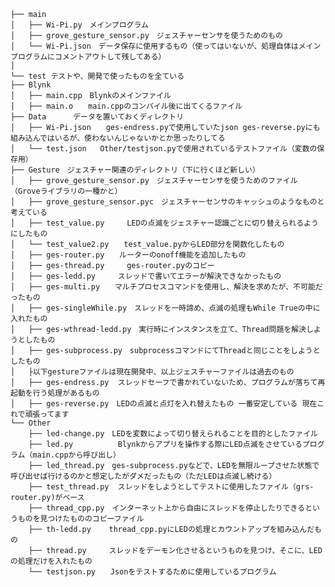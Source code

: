     ├── main
    │   ├── Wi-Pi.py　メインプログラム
    │   ├── grove_gesture_sensor.py　ジェスチャーセンサを使うためのもの
    │   └── Wi-Pi.json　データ保存に使用するもの（使ってはいないが、処理自体はメインプログラムにコメントアウトして残してある）
    │
    └── test テストや、開発で使ったものを全ている
    ├── Blynk
    │   ├── main.cpp　Blynkのメインファイル
    │   ├── main.o　　main.cppのコンパイル後に出てくるファイル
    ├── Data      データを置いておくディレクトリ
    │   ├── Wi-Pi.json　　ges-endress.pyで使用していたjson ges-reverse.pyにも組み込んではいるが、使わないんじゃないかとか思ったりしてる
    │   └── test.json   Other/testjson.pyで使用されているテストファイル（変数の保存用）
    ├── Gesture　ジェスチャー関連のディレクトリ（下に行くほど新しい）
    │   ├── grove_gesture_sensor.py　ジェスチャーセンサを使うためのファイル（Groveライブラリの一種かと）
    │   ├── grove_gesture_sensor.pyc　ジェスチャーセンサのキャッシュのようなものと考えている
    │   ├── test_value.py     LEDの点滅をジェスチャー認識ごとに切り替えられるようにしたもの
    │   └── test_value2.py　　test_value.pyからLED部分を関数化したもの
    │   ├── ges-router.py　　ルーターのonoff機能を追加したもの
    │   ├── ges-thread.py     ges-router.pyのコピー
    │   ├── ges-ledd.py     スレッドで書いてエラーが解決できなかったもの
    │   ├── ges-multi.py　　マルチプロセスコマンドを使用し、解決を求めたが、不可能だったもの
    │   ├── ges-singleWhile.py　スレッドを一時諦め、点滅の処理もWhile Trueの中に入れたもの
    │   ├── ges-wthread-ledd.py　実行時にインスタンスを立て、Thread問題を解決しようとしたもの
    │   ├── ges-subprocess.py　subprocessコマンドにてThreadと同じことをしようとしたもの
    │   ├以下gestureファイルは現在開発中、以上ジェスチャーファイルは過去のもの
    │   ├── ges-endress.py  スレッドセーフで書かれていないため、プログラムが落ちて再起動を行う処理があるもの
    │   ├── ges-reverse.py　LEDの点滅と点灯を入れ替えたもの 一番安定している 現在これで頑張ってます
    └── Other
        ├── led-change.py　LEDを変数によって切り替えられることを目的としたファイル
        ├── led.py          Blynkからアプリを操作する際にLED点滅をさせているプログラム（main.cppから呼び出し）
        ├── led_thread.py　ges-subprocess.pyなどで、LEDを無限ループさせた状態で呼び出せば行けるのかと想定したがダメだったもの（ただLEDは点滅し続ける）
        ├── test_thread.py  スレッドをしようとしてテストに使用したファイル（grs-router.py)がベース
        ├── thread_cpp.py　インターネット上から自由にスレッドを停止したりできるというものを見つけたもののコピーファイル
        ├── th-ledd.py    thread_cpp.pyにLEDの処理とカウントアップを組み込んだもの
        ├── thread.py　　　スレッドをデーモン化させるというものを見つけ、そこに、LEDの処理だけを入れたもの
        └── testjson.py　　Jsonをテストするために使用しているプログラム

